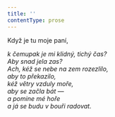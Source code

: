 ```yaml
---
title: ''
contentType: prose
---
```


Když je tu moje paní,

_k čemupak je mi klidný, tichý čas?  
Aby snad jela zas?  
Ach, kéž se nebe na zem rozezlilo,  
aby to překazilo,  
kéž větry vzduly moře,  
aby se začla bát —  
a pomine mé hoře  
a já se budu v bouři radovat._
